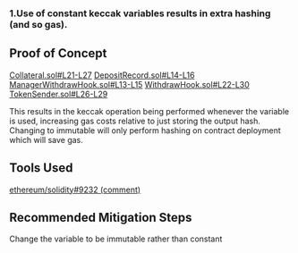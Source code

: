 ### 1.Use of constant keccak variables results in extra hashing (and so gas).


## Proof of Concept
[Collateral.sol#L21-L27](https://github.com/prepo-io/prepo-monorepo/blob/feat/2022-12-prepo/apps/smart-contracts/core/contracts/Collateral.sol#L21-L27)
[DepositRecord.sol#L14-L16](https://github.com/prepo-io/prepo-monorepo/blob/feat/2022-12-prepo/apps/smart-contracts/core/contracts/DepositRecord.sol#L14-L16)
[ManagerWithdrawHook.sol#L13-L15](https://github.com/prepo-io/prepo-monorepo/blob/feat/2022-12-prepo/apps/smart-contracts/core/contracts/ManagerWithdrawHook.sol#L13-L15)
[WithdrawHook.sol#L22-L30](https://github.com/prepo-io/prepo-monorepo/blob/feat/2022-12-prepo/apps/smart-contracts/core/contracts/WithdrawHook.sol#L22-L30)
[TokenSender.sol#L26-L29](https://github.com/prepo-io/prepo-monorepo/blob/feat/2022-12-prepo/apps/smart-contracts/core/contracts/TokenSender.sol#L26-L29)

This results in the keccak operation being performed whenever the variable is used, increasing gas costs relative to just storing the output hash. Changing to immutable will only perform hashing on contract deployment which will save gas.

## Tools Used

[ethereum/solidity#9232 (comment)](https://github.com/ethereum/solidity/issues/9232#issuecomment-646131646)

## Recommended Mitigation Steps

Change the variable to be immutable rather than constant